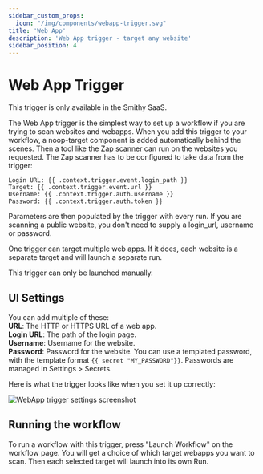 ```yaml
---
sidebar_custom_props:
  icon: "/img/components/webapp-trigger.svg"
title: 'Web App'
description: 'Web App trigger - target any website'
sidebar_position: 4
---
```


# Web App Trigger

This trigger is only available in the Smithy SaaS.

The Web App trigger is the simplest way to set up a workflow if you are trying to scan websites and webapps.
When you add this trigger to your workflow,
a noop-target component is added automatically behind the scenes.
Then a tool like the [Zap scanner](https://docs.smithy.security/docs/reference/components/zaproxy) can run on the websites you requested.
The Zap scanner has to be configured to take data from the trigger:

```
Login URL: {{ .context.trigger.event.login_path }}  
Target: {{ .context.trigger.event.url }}  
Username: {{ .context.trigger.auth.username }}  
Password: {{ .context.trigger.auth.token }}  
```

Parameters are then populated by the trigger with every run.
If you are scanning a public website, you don't need to supply a login_url, username or password.

One trigger can target multiple web apps. If it does, each website is
a separate target and will launch a separate run.

This trigger can only be launched manually.

## UI Settings

You can add multiple of these:   
**URL**: The HTTP or HTTPS URL of a web app.  
**Login URL**: The path of the login page.    
**Username**: Username for the website.  
**Password**: Password for the website.
You can use a templated password, with the template format
`{{ secret "MY_PASSWORD"}}`. Passwords are managed in Settings > Secrets.

Here is what the trigger looks like when you set it up correctly:

![WebApp trigger settings screenshot](/img/instructions/webapp-trigger-settings.png)

## Running the workflow

To run a workflow with this trigger, press "Launch Workflow" on the workflow
page. You will get a choice of which target webapps you want to
scan. Then each selected target will launch into its own Run.
